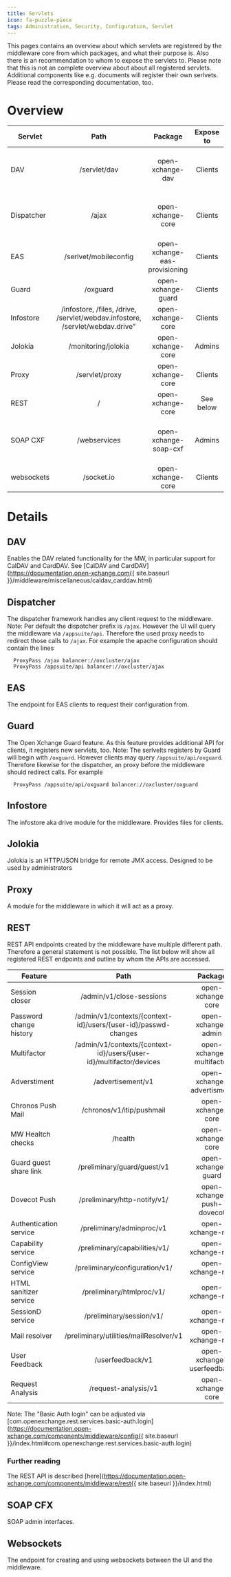 ```yaml
---
title: Servlets
icon: fa-puzzle-piece
tags: Administration, Security, Configuration, Servlet
---
```


This pages contains an overview about which servlets are registered by the middleware core from which packages, and what their purpose is. Also there is an recommendation to whom to expose the servlets to.
Please note that this is not an complete overview about about all registered servlets. Additional components like e.g. documents will register their own serlvets. Please read the corresponding documentation, too.

# Overview


| Servlet             | Path                        | Package                           | Expose to    | Property to configure                     |
|---------------------|:---------------------------:|:---------------------------------:|:------------:|------------------------------------------:|
| DAV                 | /servlet/dav                | open-xchange-dav                  | Clients      | [com.openexchange.dav.prefixPath](https://documentation.open-xchange.com/components/middleware/config{{ site.baseurl }}/index.html#com.openexchange.dav.prefixPath)   |
| Dispatcher          | /ajax                       | open-xchange-core                 | Clients      | [com.openexchange.dispatcher.prefixPath](https://documentation.open-xchange.com/components/middleware/config{{ site.baseurl }}/index.html#com.openexchange.dispatcher.prefix)   |
| EAS                 | /serlvet/mobileconfig       | open-xchange-eas-provisioning     | Clients      |                                           |
| Guard               | /oxguard                    | open-xchange-guard                | Clients      |                                           |
| Infostore           | /infostore, /files, /drive, /servlet/webdav.infostore, /servlet/webdav.drive"   | open-xchange-core     | Clients    |     |
| Jolokia             | /monitoring/jolokia         | open-xchange-core                 | Admins       |                                           |
| Proxy               | /servlet/proxy              | open-xchange-core                 | Clients      |                                           |
| REST                | /                           | open-xchange-core                 | See below    |                                           |
| SOAP CXF            | /webservices                | open-xchange-soap-cxf   | Admins     | [com.openexchange.soap.cxf.baseAddress](https://documentation.open-xchange.com/components/middleware/config{{ site.baseurl }}/index.html#com.openexchange.soap.cxf.baseAddress)   |
| websockets          | /socket.io                  | open-xchange-core                 | Clients      |                                           |


# Details

## DAV

Enables the DAV related functionality for the MW, in particular support for CalDAV and CardDAV. See [CalDAV and CardDAV](https://documentation.open-xchange.com{{ site.baseurl }}/middleware/miscellaneous/caldav_carddav.html)

## Dispatcher

The dispatcher framework handles any client request to the middleware. 
Note: Per default the dispatcher prefix is ``/ajax``. However the UI will query the middleware via ``/appsuite/api``. Therefore the used proxy needs to redirect those calls to ``/ajax``. For example the apache configuration should contain the lines

```
  ProxyPass /ajax balancer://oxcluster/ajax
  ProxyPass /appsuite/api balancer://oxcluster/ajax
```

## EAS

The endpoint for EAS clients to request their configuration from.

## Guard

The Open Xchange Guard feature. As this feature provides additional API for clients, it registers new servlets, too.
Note: The serlvelts registers by Guard will begin with ``/oxguard``. However clients may query ``/appsuite/api/oxguard``. Therefore likewise for the dispatcher, an proxy before the middleware should redirect calls. For example

```
  ProxyPass /appsuite/api/oxguard balancer://oxcluster/oxguard
```
## Infostore

The infostore aka drive module for the middleware. Provides files for clients.

## Jolokia

Jolokia is an HTTP/JSON bridge for remote JMX access. Designed to be used by administrators

## Proxy

A module for the middleware in which it will act as a proxy.

## REST

REST API endpoints created by the middleware have multiple different path. Therefore a general statement is not possible. The list below will show all registered REST endpoints and outline by whom the APIs are accessed.


| Feature                   | Path                                                                  | Package                     | Accessible by      |
|---------------------------|:---------------------------------------------------------------------:|:---------------------------:|-------------------:|
| Session closer            | /admin/v1/close-sessions                                              | open-xchange-core           | Master Admins      |
| Password change history   | /admin/v1/contexts/{context-id}/users/{user-id}/passwd-changes        | open-xchange-admin          | [Individual](https://documentation.open-xchange.com{{ site.baseurl }}/middleware/security_and_encryption/password_change_history.html)   |
| Multifactor               | /admin/v1/contexts/{context-id}/users/{user-id}/multifactor/devices   | open-xchange-multifactor    | Basic Auth login   |
| Adverstiment              | /advertisement/v1                                                     | open-xchange-advertisment   | Basic Auth login   |
| Chronos Push Mail         | /chronos/v1/itip/pushmail                                             | open-xchange-core           | Basic Auth login   |
| MW Healtch checks         | /health                                                               | open-xchange-core           | [Health check login](http://documentation.open-xchange.com/components/middleware/config{{ site.baseurl }}/index.html#com.openexchange.health.username)   |
| Guard guest share link    | /preliminary/guard/guest/v1                                           | open-xchange-guard          | Basic Auth login   |
| Dovecot Push              | /preliminary/http-notify/v1/                                          | open-xchange-push-dovecot   | Basic Auth login   |
| Authentication service    | /preliminary/adminproc/v1                                             | open-xchange-rest           | Basic Auth login   |
| Capability service        | /preliminary/capabilities/v1/                                         | open-xchange-rest           | Basic Auth login   |
| ConfigView service        | /preliminary/configuration/v1/                                        | open-xchange-rest           | Basic Auth login   |
| HTML sanitizer service    | /preliminary/htmlproc/v1/                                             | open-xchange-rest           | Basic Auth login   |
| SessionD service          | /preliminary/session/v1/                                              | open-xchange-rest           | Basic Auth login   |
| Mail resolver             | /preliminary/utilities/mailResolver/v1                                | open-xchange-rest           | Basic Auth login   |
| User Feedback             | /userfeedback/v1                                                      | open-xchange-userfeedback   | Basic Auth login   |
| Request Analysis          | /request-analysis/v1                                                  | open-xchange-core           | Basic Auth login   |

Note: The "Basic Auth login" can be adjusted via [com.openexchange.rest.services.basic-auth.login](https://documentation.open-xchange.com/components/middleware/config{{ site.baseurl }}/index.html#com.openexchange.rest.services.basic-auth.login)

### Further reading

The REST API is described [here](https://documentation.open-xchange.com/components/middleware/rest{{ site.baseurl }}/index.html)


## SOAP CFX

SOAP admin interfaces.

## Websockets

The endpoint for creating and using websockets between the UI and the middleware.